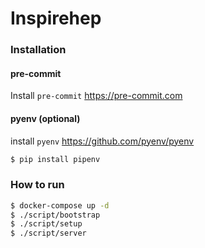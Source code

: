 # Inspirehep

### Installation

#### pre-commit
Install ``pre-commit`` https://pre-commit.com

#### pyenv (optional)
install ``pyenv`` https://github.com/pyenv/pyenv

```bash
$ pip install pipenv
```

### How to run

```bash
$ docker-compose up -d
$ ./script/bootstrap
$ ./script/setup
$ ./script/server
```